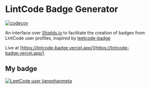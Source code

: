 # LintCode Badge Generator

[![codecov](https://codecov.io/gh/jiangshanmeta/lintcode-badge/branch/master/graph/badge.svg?token=W2XLGN1JAK)](https://codecov.io/gh/jiangshanmeta/lintcode-badge)

An interface over [Shields.io](https://shields.io) to facilitate the creation of badges from LintCode user profiles, inspired by [leetcode-badge](https://github.com/cascandaliato/leetcode-badge)

Live at [https://lintcode-badge.vercel.app/](https://lintcode-badge.vercel.app/)

## **My badge**

[![LeetCode user jiangshanmeta](https://img.shields.io/badge/dynamic/json?style=flat-square&labelColor=black&color=%2312B4FF&label=Solved&query=solvedOverTotal&url=https%3A%2F%2Flintcode-badge.vercel.app%2Fapi%2Fusers%2Fjiangshanmeta)](https://lintcode.com/user/jiangshanmeta/)
